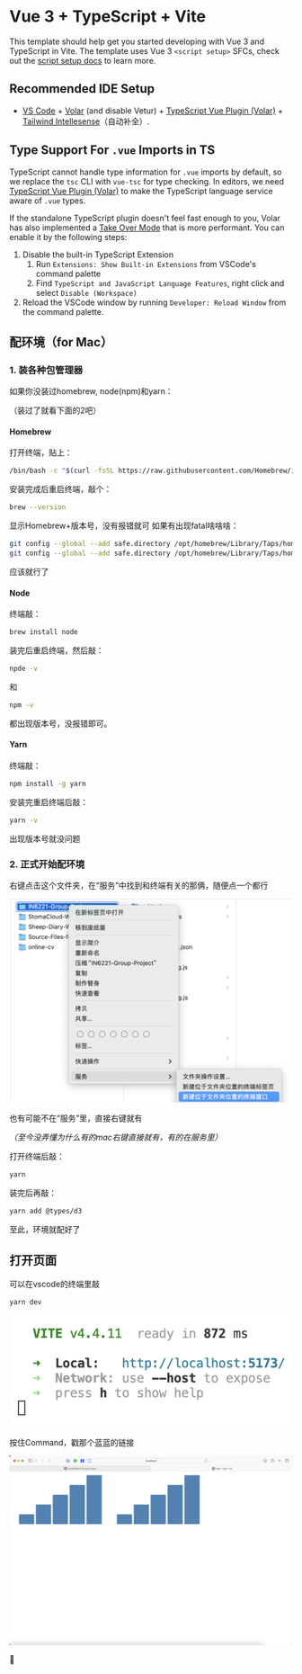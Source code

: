 # Vue 3 + TypeScript + Vite

This template should help get you started developing with Vue 3 and TypeScript in Vite. The template uses Vue 3 `<script setup>` SFCs, check out the [script setup docs](https://v3.vuejs.org/api/sfc-script-setup.html#sfc-script-setup) to learn more.

## Recommended IDE Setup

- [VS Code](https://code.visualstudio.com/) + [Volar](https://marketplace.visualstudio.com/items?itemName=Vue.volar) (and disable Vetur) + [TypeScript Vue Plugin (Volar)](https://marketplace.visualstudio.com/items?itemName=Vue.vscode-typescript-vue-plugin) + [Tailwind Intellesense](https://marketplace.visualstudio.com/items?itemName=bradlc.vscode-tailwindcss)（自动补全）.


## Type Support For `.vue` Imports in TS

TypeScript cannot handle type information for `.vue` imports by default, so we replace the `tsc` CLI with `vue-tsc` for type checking. In editors, we need [TypeScript Vue Plugin (Volar)](https://marketplace.visualstudio.com/items?itemName=Vue.vscode-typescript-vue-plugin) to make the TypeScript language service aware of `.vue` types.

If the standalone TypeScript plugin doesn't feel fast enough to you, Volar has also implemented a [Take Over Mode](https://github.com/johnsoncodehk/volar/discussions/471#discussioncomment-1361669) that is more performant. You can enable it by the following steps:

1. Disable the built-in TypeScript Extension
   1. Run `Extensions: Show Built-in Extensions` from VSCode's command palette
   2. Find `TypeScript and JavaScript Language Features`, right click and select `Disable (Workspace)`
2. Reload the VSCode window by running `Developer: Reload Window` from the command palette.

## 配环境（for Mac）

### 1. 装各种包管理器
如果你没装过homebrew, node(npm)和yarn：

（装过了就看下面的2吧）
#### Homebrew
打开终端，贴上：

```sh
/bin/bash -c "$(curl -fsSL https://raw.githubusercontent.com/Homebrew/install/HEAD/install.sh)"
```

安装完成后重启终端，敲个：
```sh
brew --version
```
显示Homebrew+版本号，没有报错就可
如果有出现fatal啥啥啥：

```sh
git config --global --add safe.directory /opt/homebrew/Library/Taps/homebrew/homebrew-core
git config --global --add safe.directory /opt/homebrew/Library/Taps/homebrew/homebrew-cask
```
应该就行了
#### Node
终端敲：
```sh
brew install node
```
装完后重启终端，然后敲：
```sh
npde -v
```
和
```sh
npm -v
```
都出现版本号，没报错即可。

#### Yarn
终端敲：
```sh
npm install -g yarn
```
安装完重启终端后敲：
```sh
yarn -v
```
出现版本号就没问题

### 2. 正式开始配环境
右键点击这个文件夹，在“服务”中找到和终端有关的那俩，随便点一个都行

![Alt text](./guide_img/folder_termi.png)

也有可能不在“服务”里，直接右键就有

*（至今没弄懂为什么有的mac右键直接就有，有的在服务里）*

打开终端后敲：
```sh
yarn
```
装完后再敲：
```sh
yarn add @types/d3 
```
至此，环境就配好了

## 打开页面
可以在vscode的终端里敲
```sh
yarn dev
```

![Alt text](./guide_img/vscode_yarn_dev.png)

按住Command，戳那个蓝蓝的链接

![Alt text](./guide_img/finish.png)



🎉